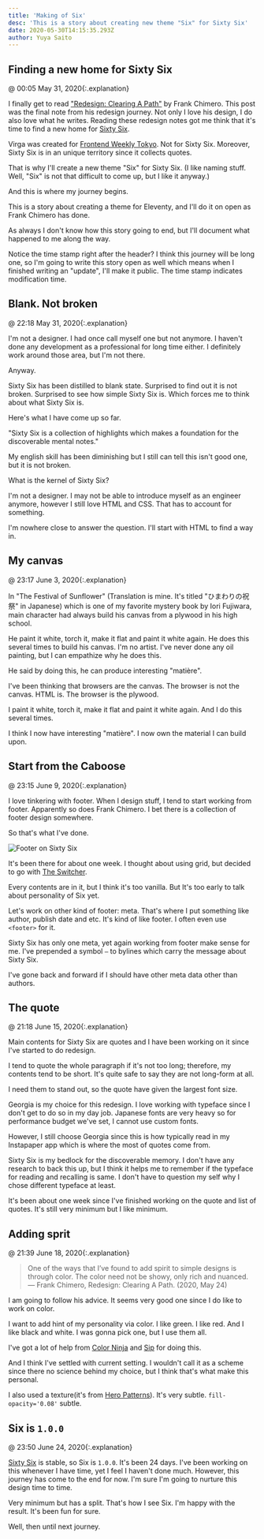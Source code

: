 ```yaml
---
title: 'Making of Six'
desc: 'This is a story about creating new theme "Six" for Sixty Six'
date: 2020-05-30T14:15:35.293Z
author: Yuya Saito
---
```


## Finding a new home for Sixty Six

@ 00:05 May 31, 2020{:.explanation}

I finally get to read ["Redesign: Clearing A Path"](https://frankchimero.com/blog/2020/redesign-wrapping-up/) by Frank Chimero. This post was the final note from his redesign journey.
Not only I love his design, I do also love what he writes. Reading these redesign notes got me think that it's time to find a new home for [Sixty Six](https://sixtysix.frontendweekly.tokyo/).

Virga was created for [Frontend Weekly Tokyo](https://frontendweekly.tokyo/). Not for Sixty Six. Moreover, Sixty Six is in an unique territory since it collects quotes.

That is why I'll create a new theme "Six" for Sixty Six. (I like naming stuff. Well, "Six" is not that difficult to come up, but I like it anyway.)

And this is where my journey begins.

This is a story about creating a theme for Eleventy, and I'll do it on open as Frank Chimero has done.

As always I don't know how this story going to end, but I'll document what happened to me along the way.

Notice the time stamp right after the header?
I think this journey will be long one, so I'm going to write this story open as well which means when I finished writing an "update", I'll make it public.
The time stamp indicates modification time.

## Blank. Not broken

@ 22:18 May 31, 2020{:.explanation}

I'm not a designer. I had once call myself one but not anymore.
I haven't done any development as a professional for long time either.
I definitely work around those area, but I'm not there.

Anyway.

Sixty Six has been distilled to blank state. Surprised to find out it is not broken. Surprised to see how simple Sixty Six is.
Which forces me to think about what Sixty Six is.

Here's what I have come up so far.

"Sixty Six is a collection of highlights which makes a foundation for the discoverable mental notes."

My english skill has been diminishing but I still can tell this isn't good one, but it is not broken.

What is the kernel of Sixty Six?

I'm not a designer. I may not be able to introduce myself as an engineer anymore, however I still love HTML and CSS. That has to account for something.

I'm nowhere close to answer the question.
I'll start with HTML to find a way in.

## My canvas

@ 23:17 June 3, 2020{:.explanation}

In "The Festival of Sunflower" (Translation is mine. It's titled "ひまわりの祝祭" in Japanese) which is one of my favorite mystery book by Iori Fujiwara, main character had always build his canvas from a plywood in his high school.

He paint it white, torch it, make it flat and paint it white again. He does this several times to build his canvas.
I'm no artist. I've never done any oil painting, but I can empathize why he does this.

He said by doing this, he can produce interesting "matière".

I've been thinking that browsers are the canvas.
The browser is not the canvas. HTML is.
The browser is the plywood.

I paint it white, torch it, make it flat and paint it white again. And I do this several times.

I think I now have interesting "matière".
I now own the material I can build upon.

## Start from the Caboose

@ 23:15 June 9, 2020{:.explanation}

I love tinkering with footer. When I design stuff, I tend to start working from footer.
Apparently so does Frank Chimero.
I bet there is a collection of footer design somewhere.

So that's what I've done.

![Footer on Sixty Six](/images/2020-06-08-qtnrwZZm@2x.png)

It's been there for about one week.
I thought about using grid, but decided to go with [The Switcher](https://every-layout.dev/layouts/switcher/).

Every contents are in it, but I think it's too vanilla.
But It's too early to talk about personality of Six yet.

Let's work on other kind of footer: meta.
That's where I put something like author, publish date and etc.
It's kind of like footer. I often even use `<footer>` for it.

Sixty Six has only one meta, yet again working from footer make sense for me.
I've prepended a symbol `—` to bylines which carry the message about Sixty Six.

I've gone back and forward if I should have other meta data other than authors.

## The quote

@ 21:18 June 15, 2020{:.explanation}

Main contents for Sixty Six are quotes and I have been working on it since I've started to do redesign.

I tend to quote the whole paragraph if it's not too long; therefore, my contents tend to be short. It's quite safe to say they are not long-form at all.

I need them to stand out, so the quote have given the largest font size.

Georgia is my choice for this redesign. I love working with typeface since I don't get to do so in my day job. Japanese fonts are very heavy so for performance budget we've set, I cannot use custom fonts.

However, I still choose Georgia since this is how typically read in my Instapaper app which is where the most of quotes come from.

Sixty Six is my bedlock for the discoverable memory. I don't have any research to back this up, but I think it helps me to remember if the typeface for reading and recalling is same. I don't have to question my self why I chose different typeface at least.

It's been about one week since I've finished working on the quote and list of quotes.
It's still very minimum but I like minimum.

## Adding sprit

@ 21:39 June 18, 2020{:.explanation}

> One of the ways that I’ve found to add spirit to simple designs is through color. The color need not be showy, only rich and nuanced.
> — Frank Chimero, Redesign: Clearing A Path. (2020, May 24)

I am going to follow his advice. It seems very good one since I do like to work on color.

I want to add hint of my personality via color. I like green. I like red. And I like black and white. I was gonna pick one, but I use them all.

I've got a lot of help from [Color Ninja](https://www.color.ninja/) and [Sip](https://sipapp.io/) for doing this.

And I think I've settled with current setting. I wouldn't call it as a scheme since there no science behind my choice, but I think that's what make this personal.

I also used a texture(it's from [Hero Patterns](https://www.heropatterns.com/)). It's very subtle. `fill-opacity='0.08'` subtle.

## Six is `1.0.0`

@ 23:50 June 24, 2020{:.explanation}

[Sixty Six](https://sixtysix.frontendweekly.tokyo/) is stable, so Six is `1.0.0`.
It's been 24 days. I've been working on this whenever I have time, yet I feel I haven't done much.
However, this journey has come to the end for now.
I'm sure I'm going to nurture this design time to time.

Very minimum but has a split. That's how I see Six.
I'm happy with the result.
It's been fun for sure.

Well, then until next journey.
